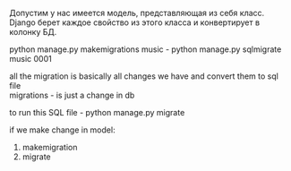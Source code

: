 Допустим у нас имеется модель, представляющая из себя класс. Django берет каждое свойство из этого класса и конвертирует в колонку БД.  

python manage.py makemigrations music - 
python manage.py sqlmigrate music 0001

all the migration is basically all changes we have and convert them to sql file  
migrations - is just a change in db  

to run this SQL file - python manage.py migrate

if we make change in model:  
 1. makemigration  
 2. migrate  


